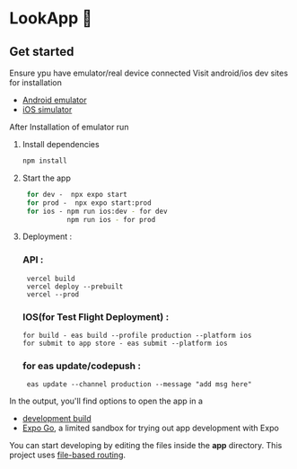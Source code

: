 # LookApp 👋

## Get started

Ensure ypu have emulator/real device connected
Visit android/ios dev sites for installation

- [Android emulator](https://docs.expo.dev/workflow/android-studio-emulator/)
- [iOS simulator](https://docs.expo.dev/workflow/ios-simulator/)

After Installation of emulator run


1. Install dependencies

   ```bash
   npm install
   ```

2. Start the app

   ```bash
    for dev -  npx expo start
    for prod -  npx expo start:prod
    for ios - npm run ios:dev - for dev
              npm run ios - for prod
   ```
3. Deployment : 
    ### API : 
        vercel build
        vercel deploy --prebuilt
        vercel --prod

    ### IOS(for Test Flight Deployment) : 
       for build - eas build --profile production --platform ios
       for submit to app store - eas submit --platform ios

    ### for eas update/codepush : 
        eas update --channel production --message "add msg here"
            
In the output, you'll find options to open the app in a

- [development build](https://docs.expo.dev/develop/development-builds/introduction/)
- [Expo Go](https://expo.dev/go), a limited sandbox for trying out app development with Expo

You can start developing by editing the files inside the **app** directory. This project uses [file-based routing](https://docs.expo.dev/router/introduction).
